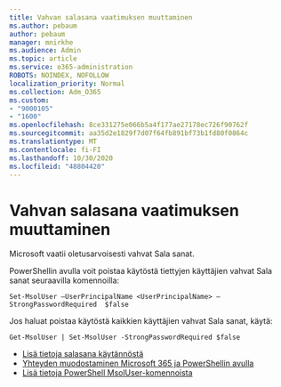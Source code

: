 ```yaml
---
title: Vahvan salasana vaatimuksen muuttaminen
ms.author: pebaum
author: pebaum
manager: mnirkhe
ms.audience: Admin
ms.topic: article
ms.service: o365-administration
ROBOTS: NOINDEX, NOFOLLOW
localization_priority: Normal
ms.collection: Adm_O365
ms.custom:
- "9000105"
- "1600"
ms.openlocfilehash: 8ce331275e066b5a4f177ae27178ec726f90762f
ms.sourcegitcommit: aa35d2e1829f7d07f64fb891bf73b1fd80f0864c
ms.translationtype: MT
ms.contentlocale: fi-FI
ms.lasthandoff: 10/30/2020
ms.locfileid: "48804420"
---
```

# <a name="change-strong-password-requirement"></a>Vahvan salasana vaatimuksen muuttaminen

Microsoft vaatii oletusarvoisesti vahvat Sala sanat.

PowerShellin avulla voit poistaa käytöstä tiettyjen käyttäjien vahvat Sala sanat seuraavilla komennoilla:

`Set-MsolUser –UserPrincipalName <UserPrincipalName> –StrongPasswordRequired  $false`

Jos haluat poistaa käytöstä kaikkien käyttäjien vahvat Sala sanat, käytä:

`Get-MsolUser | Set-MsolUser -StrongPasswordRequired $false`

- [Lisä tietoja salasana käytännöstä](https://docs.microsoft.com/azure/active-directory/authentication/concept-sspr-policy#password-policies-that-only-apply-to-cloud-user-accounts)
- [Yhteyden muodostaminen Microsoft 365 ja PowerShellin avulla](https://docs.microsoft.com/office365/enterprise/powershell/connect-to-office-365-powershell#connect-with-the-microsoft-azure-active-directory-module-for-windows-powershell)
- [Lisä tietoja PowerShell MsolUser-komennoista](https://docs.microsoft.com/powershell/module/msonline/set-msoluser?view=azureadps-1.0)
